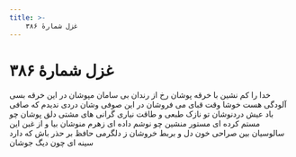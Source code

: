 ```yaml
---
title: >-
    غزل شمارهٔ ۳۸۶
---
```

# غزل شمارهٔ ۳۸۶

خدا را کم نشین با خرقه پوشان
رخ از رندان بی سامان مپوشان
در این خرقه بسی آلودگی هست
خوشا وقت قبای می فروشان
در این صوفی وشان دردی ندیدم
که صافی باد عیش دردنوشان
تو نازک طبعی و طاقت نیاری
گرانی های مشتی دلق پوشان
چو مستم کرده ای مستور منشین
چو نوشم داده ای زهرم منوشان
بیا و از غبن این سالوسیان بین
صراحی خون دل و بربط خروشان
ز دلگرمی حافظ بر حذر باش
که دارد سینه ای چون دیگ جوشان
